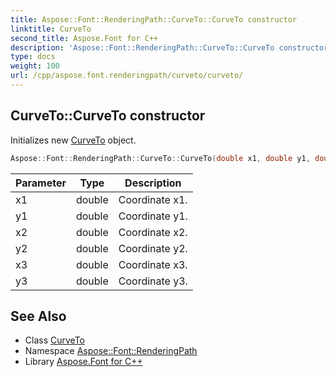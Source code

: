 ```yaml
---
title: Aspose::Font::RenderingPath::CurveTo::CurveTo constructor
linktitle: CurveTo
second_title: Aspose.Font for C++
description: 'Aspose::Font::RenderingPath::CurveTo::CurveTo constructor. Initializes new CurveTo object in C++.'
type: docs
weight: 100
url: /cpp/aspose.font.renderingpath/curveto/curveto/
---
```

## CurveTo::CurveTo constructor


Initializes new [CurveTo](../) object.

```cpp
Aspose::Font::RenderingPath::CurveTo::CurveTo(double x1, double y1, double x2, double y2, double x3, double y3)
```


| Parameter | Type | Description |
| --- | --- | --- |
| x1 | double | Coordinate x1. |
| y1 | double | Coordinate y1. |
| x2 | double | Coordinate x2. |
| y2 | double | Coordinate y2. |
| x3 | double | Coordinate x3. |
| y3 | double | Coordinate y3. |

## See Also

* Class [CurveTo](../)
* Namespace [Aspose::Font::RenderingPath](../../)
* Library [Aspose.Font for C++](../../../)
